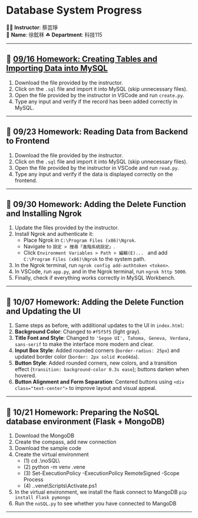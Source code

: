 # Database System Progress

👩‍🏫 **Instructor**: 蔡芸琤  
🐶 **Name**: 徐鉉秝
☘ **Department**: 科技115

---

## 📅 [09/16 Homework: Creating Tables and Importing Data into MySQL](https://youtu.be/JWTnehkAYF8)

1. Download the file provided by the instructor.
2. Click on the `.sql` file and import it into MySQL (skip unnecessary files).
3. Open the file provided by the instructor in VSCode and run `create.py`.
4. Type any input and verify if the record has been added correctly in MySQL.

---

## 📅 09/23 Homework: Reading Data from Backend to Frontend

1. Download the file provided by the instructor.
2. Click on the `.sql` file and import it into MySQL (skip unnecessary files).
3. Open the file provided by the instructor in VSCode and run `read.py`.
4. Type any input and verify if the data is displayed correctly on the frontend.

---

## 📅 09/30 Homework: Adding the Delete Function and Installing Ngrok

1. Update the files provided by the instructor.
2. Install Ngrok and authenticate it:
   - Place Ngrok in `C:\Program Files (x86)\Ngrok`.
   - Navigate to `設定 > 搜尋「進階系統設定」`.
   - Click `Environment Variables > Path > 編輯(E)... ` and add `C:\Program Files (x86)\Ngrok` to the system path.
3. In the Ngrok terminal, run `ngrok config add-authtoken <token>`.
4. In VSCode, run `app.py`, and in the Ngrok terminal, run `ngrok http 5000`.
5. Finally, check if everything works correctly in MySQL Workbench.

---

## 📅 10/07 Homework: Adding the Delete Function and Updating the UI

1. Same steps as before, with additional updates to the UI in `index.html`:
2. **Background Color**: Changed to `#f5f5f5` (light gray).
3. **Title Font and Style**: Changed to `'Segoe UI', Tahoma, Geneva, Verdana, sans-serif` to make the interface more modern and clear.
4. **Input Box Style**: Added rounded corners (`border-radius: 25px`) and updated border color (`border: 2px solid #ced4da`).
5. **Button Style**: Added rounded corners, new colors, and a transition effect (`transition: background-color 0.3s ease`); buttons darken when hovered.
6. **Button Alignment and Form Separation**: Centered buttons using `<div class="text-center">` to improve layout and visual appeal.

---

## 📅 10/21 Homework: Preparing the NoSQL database environment (Flask + MongoDB)

1. Download the MongoDB
2. Create the compass, add new connection
3. Download the sample code 
4. Create the virtual environment
   - (1) cd .\noSQL\
   - (2) python -m venv .vene
   - (3) Set-ExecutionPolicy -ExecutionPolicy RemoteSigned -Scope Process
   - (4) .\.vene\Scripts\Activate.ps1
5. In the virtual environment, we install the flask connect to MangoDB `pip install Flask pymongo`
6. Run the `noSQL.py` to see whether you have connected to MangoDB

---
